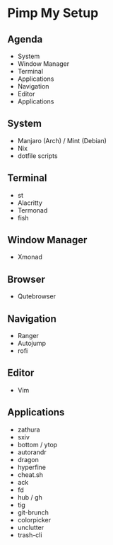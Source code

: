 # Pimp My Setup

## Agenda

- System
- Window Manager
- Terminal
- Applications
- Navigation
- Editor
- Applications

## System

- Manjaro (Arch) / Mint (Debian)
- Nix
- dotfile scripts

## Terminal

- st
- Alacritty
- Termonad
- fish

## Window Manager

- Xmonad

## Browser

- Qutebrowser

## Navigation

- Ranger
- Autojump
- rofi

## Editor

- Vim

## Applications

- zathura
- sxiv
- bottom / ytop
- autorandr
- dragon
- hyperfine
- cheat.sh
- ack
- fd
- hub / gh
- tig
- git-brunch
- colorpicker
- unclutter
- trash-cli

